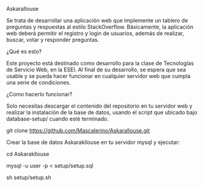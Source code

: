 Askarallouse

Se trata de desarrollar una aplicación web que implemente un tablero de preguntas y respuestas al estilo StackOverflow. Básicamente, la aplicación web deberá permitir el registro y login de usuarios, además de realizar, buscar, votar y responder preguntas.

¿Qué es esto?

Este proyecto está destinado como desarrollo para la clase de Tecnologías de Servicio Web, en la ESEI. Al final de su desarrollo, se espera que sea usable y se pueda hacer funcionar en cualquier servidor web que cumpla una serie de condiciones.

¿Como hacerlo funcionar?

Solo necesitas descargar el contenido del repositorio en tu servidor web y realizar la instalación de la base de datos, usando el script que ubicado bajo database-setup/ cuando esté terminado.

git clone https://github.com/Mascalerino/Askarallouse.git

Crear la base de datos Askarakllouse en tu servidor mysql y ejecutar:

cd Askarakllouse

mysql -u user -p < setup/setup.sql

sh setup/setup.sh

